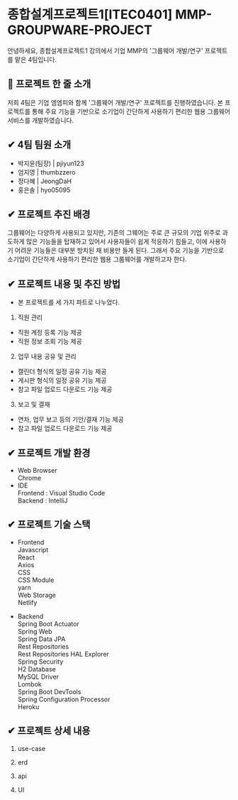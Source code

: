 # 종합설계프로젝트1[ITEC0401] MMP-GROUPWARE-PROJECT

안녕하세요,
종합설계프로젝트1 강의에서 기업 MMP의 '그룹웨어 개발/연구' 프로젝트를 맡은 4팀입니다.


## 📌 프로젝트 한 줄 소개
저희 4팀은 기업 엠엠피와 함께 '그룹웨어 개발/연구' 프로젝트를 진행하였습니다. 
본 프로젝트를 통해 주요 기능을 기반으로 소기업이 간단하게 사용하기 편리한 웹용 그룹웨어 서비스를 개발하였습니다.


## ✔ 4팀 팀원 소개
- 박지윤(팀장) | pjiyun123
- 엄지영 | thumbzzero
- 정다혜 | JeongDaH
- 홍은솔 | hyo05095


## ✔ 프로젝트 추진 배경
그룹웨어는 다양하게 사용되고 있지만, 기존의 그웨어는 주로 큰 규모의 기업 위주로 과도하게 많은 기능들을 탑재하고 있어서 사용자들이 쉽게 적응하기 힘들고, 이에 사용하기 어려운 기능들은 대부분 방치된 채 비용만 들게 된다.
그래서 주요 기능을 기반으로 소기업이 간단하게 사용하기 편리한 웹용 그룹웨어를 개발하고자 한다.


## ✔ 프로젝트 내용 및 추진 방법
- 본 프로젝트를 세 가지 파트로 나누었다.

1. 직원 관리
 - 직원 계정 등록 기능 제공
 - 직원 정보 조회 기능 제공
 
2. 업무 내용 공유 및 관리
 - 캘린더 형식의 일정 공유 기능 제공
 - 게시판 형식의 일정 공유 기능 제공
 - 참고 파일 업로드 다운로드 기능 제공
  
3. 보고 및 결재
 - 연차, 업무 보고 등의 기안/결재 기능 제공
 - 참고 파일 업로드 다운로드 기능 제공


## ✔ 프로젝트 개발 환경
- Web Browser  
Chrome  
- IDE  
Frontend : Visual Studio Code  
Backend : IntelliJ  


## ✔ 프로젝트 기술 스택
- Frontend  
 Javascript  
 React  
 Axios  
 CSS  
 CSS Module  
 yarn    
 Web Storage  
 Netlify

- Backend            
 Spring Boot Actuator     
 Spring Web            
 Spring Data JPA           
 Rest Repositories           
 Rest Repositories HAL Explorer            
 Spring Security          
 H2 Database         
 MySQL Driver         
 Lombok          
 Spring Boot DevTools       
 Spring Configuration Processor            
 Heroku               


## ✔ 프로젝트 상세 내용

1. use-case



2. erd



3. api



4. UI




